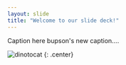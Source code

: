 ```yaml
---
layout: slide
title: "Welcome to our slide deck!"
---
```


Caption here
bupson's new caption....


![dinotocat](https://octodex.github.com/images/dinotocat.png)
{: .center}
